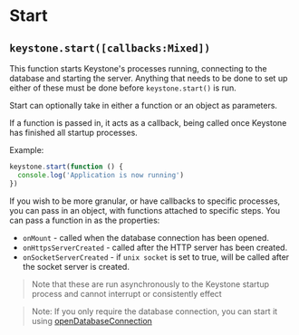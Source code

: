 # Start

## `keystone.start([callbacks:Mixed])`

This function starts Keystone's processes running, connecting to the database and starting the server. Anything that needs to be done to set up either of these must be done before `keystone.start()` is run.

Start can optionally take in either a function or an object as parameters.

If a function is passed in, it acts as a callback, being called once Keystone has finished all startup processes.

Example:

```javascript
keystone.start(function () {
  console.log('Application is now running')
})
```

If you wish to be more granular, or have callbacks to specific processes, you can pass in an object, with functions attached to specific steps. You can pass a function in as the properties:

- `onMount` - called when the database connection has been opened.
- `onHttpsServerCreated` - called after the HTTP server has been created.
- `onSocketServerCreated` - if `unix socket` is set to true, will be called after the socket server is created.

> Note that these are run asynchronously to the Keystone startup process and cannot interrupt or consistently effect

> Note: If you only require the database connection, you can start it using [openDatabaseConnection](/api/methods/open-database-connection)
